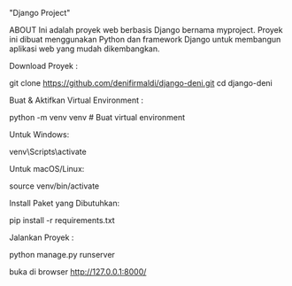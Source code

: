 "Django Project" 

ABOUT
Ini adalah proyek web berbasis Django bernama myproject. Proyek ini dibuat menggunakan Python dan framework Django untuk membangun aplikasi web yang mudah dikembangkan.


Download Proyek :

git clone https://github.com/denifirmaldi/django-deni.git
cd django-deni

Buat & Aktifkan Virtual Environment :

python -m venv venv  # Buat virtual environment

Untuk Windows:

venv\Scripts\activate

Untuk macOS/Linux:

source venv/bin/activate

Install Paket yang Dibutuhkan:

pip install -r requirements.txt

Jalankan Proyek :

python manage.py runserver

buka di browser http://127.0.0.1:8000/
